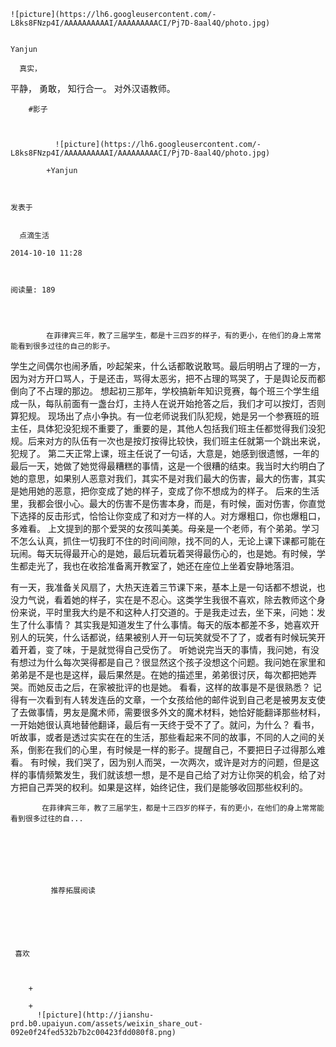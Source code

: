 
    
  
    ![picture](https://lh6.googleusercontent.com/-L8ks8FNzp4I/AAAAAAAAAAI/AAAAAAAAACI/Pj7D-8aal4Q/photo.jpg)
    

    Yanjun
  
      真实，
平静，
勇敢，
知行合一。
对外汉语教师。

  
  
    
  


    
      
        #影子
        
          
            
              ![picture](https://lh6.googleusercontent.com/-L8ks8FNzp4I/AAAAAAAAAAI/AAAAAAAAACI/Pj7D-8aal4Q/photo.jpg)
            
            +Yanjun
        
        
    
    发表于 

    
      点滴生活

    2014-10-10 11:28

    

    阅读量: 189
  


        
            在菲律宾三年，教了三届学生，都是十三四岁的样子，有的更小，在他们的身上常常能看到很多过往的自己的影子。

  学生之间偶尔也闹矛盾，吵起架来，什么话都敢说敢骂。最后明明占了理的一方，因为对方开口骂人，于是还击，骂得太恶劣，把不占理的骂哭了，于是舆论反而都倒向了不占理的那边。
  想起初三那年，学校搞新年知识竞赛，每个班三个学生组成一队，每队前面有一盏台灯，主持人在说开始抢答之后，我们才可以按灯，否则算犯规。
  现场出了点小争执。有一位老师说我们队犯规，她是另一个参赛班的班主任，具体犯没犯规不重要了，重要的是，其他人包括我们班主任都觉得我们没犯规。后来对方的队伍有一次也是按灯按得比较快，我们班主任就第一个跳出来说，犯规了。
  第二天正常上课，班主任说了一句话，大意是，她感到很遗憾，一年的最后一天，她做了她觉得最糟糕的事情，这是一个很糟的结束。我当时大约明白了她的意思，如果别人恶意对我们，其实不是对我们最大的伤害，最大的伤害，其实是她用她的恶意，把你变成了她的样子，变成了你不想成为的样子。
  后来的生活里，我都会很小心。最大的伤害不是伤害本身，而是，有时候，面对伤害，你直觉下选择的反击形式，恰恰让你变成了和对方一样的人。对方爆粗口，你也爆粗口，多难看。
  上文提到的那个爱哭的女孩叫美美。母亲是一个老师，有个弟弟。学习不怎么认真，抓住一切我盯不住的时间间隙，找不同的人，无论上课下课都可能在玩闹。每天玩得最开心的是她，最后玩着玩着哭得最伤心的，也是她。有时候，学生都走光了，我也在收拾准备离开教室了，她还在座位上坐着安静地落泪。

  有一天，我准备关风扇了，大热天连着三节课下来，基本上是一句话都不想说，也没力气说，看着她的样子，实在是不忍心。这类学生我很不喜欢，除去教师这个身份来说，平时里我大约是不和这种人打交道的。于是我走过去，坐下来，问她：发生了什么事情？
  其实我是知道发生了什么事情。每天的版本都差不多，她喜欢开别人的玩笑，什么话都说，结果被别人开一句玩笑就受不了了，或者有时候玩笑开着开着，变了味，于是就觉得自己受伤了。
  听她说完当天的事情，我问她，有没有想过为什么每次哭得都是自己？很显然这个孩子没想这个问题。我问她在家里和弟弟是不是也是这样，最后果然是。在她的描述里，弟弟很讨厌，每次都把她弄哭。而她反击之后，在家被批评的也是她。
  看看，这样的故事是不是很熟悉？
  记得有一次看到有人转发连岳的文章，一个女孩给他的邮件说到自己老是被男友支使了去做事情，男友是魔术师，需要很多外文的魔术材料，她恰好能翻译那些材料，一开始她很认真地替他翻译，最后有一天终于受不了了。就问，为什么？
  看书，听故事，或者是透过实实在在的生活，那些看起来不同的故事，不同的人之间的关系，倒影在我们的心里，有时候是一样的影子。提醒自己，不要把日子过得那么难看。
  有时候，我们哭了，因为别人而哭，一次两次，或许是对方的问题，但是这样的事情频繁发生，我们就该想一想，是不是自己给了对方让你哭的机会，给了对方把自己弄哭的权利。如果是这样，始终记住，我们是能够收回那些权利的。

  

        
           在菲律宾三年，教了三届学生，都是十三四岁的样子，有的更小，在他们的身上常常能看到很多过往的自...
      
    
    
      
      
      
          
             推荐拓展阅读
        
      
    
    
      
          
     喜欢

      
      
        +
                  
        +
          ![picture](http://jianshu-prd.b0.upaiyun.com/assets/weixin_share_out-092e0f24fed532b7b2c00423fdd080f8.png)
        
      
    
  


